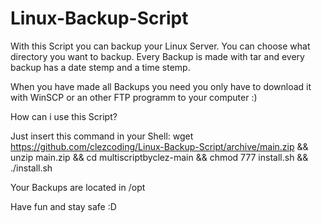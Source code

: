 # Linux-Backup-Script

With this Script you can backup your Linux Server.
You can choose what directory you want to backup.
Every Backup is made with tar and every backup has a date stemp and a time stemp.

When you have made all Backups you need you only have to download it with WinSCP or an other FTP programm to your computer :)

How can i use this Script?

Just insert this command in your Shell: wget https://github.com/clezcoding/Linux-Backup-Script/archive/main.zip && unzip main.zip && cd multiscriptbyclez-main && chmod 777 install.sh && ./install.sh

Your Backups are located in /opt

Have fun and stay safe :D
